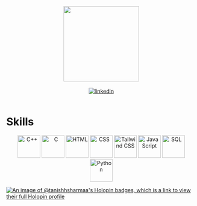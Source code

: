 <div align = "center">
  <img src="https://media.giphy.com/media/wwIdHyV4pMb1LrDwfF/giphy.gif" width="200"/>
</div>
<br>
<div id="badges" align="center">
  <a href = "https://www.linkedin.com/in/tanish-sharma/"><img src="https://img.shields.io/badge/LinkedIn-0077B5?style=for-the-badge&logo=linkedin&logoColor=white" alt="linkedin"/></a>
</div>
<br>

# Skills
<p align="center">
  <img src="https://img.icons8.com/color/96/000000/c-plus-plus-logo.png" alt="C++" width="60" height="60" />
  <img src="https://img.icons8.com/color/96/000000/c-programming.png" alt="C" width="60" height="60" />
  <img src="https://img.icons8.com/?size=100&id=20909&format=png&color=000000" alt="HTML" width="60" height="60" />
  <img src="https://img.icons8.com/?size=100&id=21278&format=png&color=000000" alt="CSS" width="60" height="60" />
  <img src="https://img.icons8.com/?size=100&id=4PiNHtUJVbLs&format=png&color=000000" alt="Tailwind CSS" width="60" height="60" />
  <img src="https://img.icons8.com/color/96/000000/javascript.png" alt="JavaScript" width="60" height="60" />
  <img src="https://img.icons8.com/color/96/000000/sql.png" alt="SQL" width="60" height="60" />
  <img src="https://img.icons8.com/color/96/000000/python.png" alt="Python" width="60" height="60" />
</p>

[![An image of @tanishhsharmaa's Holopin badges, which is a link to view their full Holopin profile](https://holopin.me/tanishhsharmaa)](https://holopin.io/@tanishhsharmaa)
